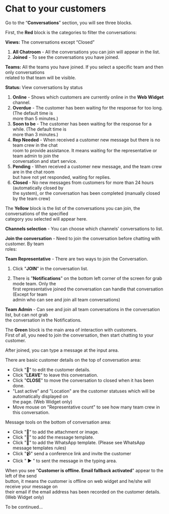 
# Chat to your customers

Go to the “**Conversations**” section, you will see three blocks.  

First, the **Red** block is the categories to filter the conversations:  

**Views:** The conversations except “Closed”  

1. **All Chatroom** - All the conversations you can join will appear in the list.
2. **Joined** - To see the conversations you have joined.  

**Teams:** All the teams you have joined. If you select a specific team and then only conversations  
related to that team will be visible.  

**Status:** View conversations by status  

1. **Online** - Shows which customers are currently online in the **Web Widget** channel.
2. **Overdue** - The customer has been waiting for the response for too long. (The default time is  
more than 5 minutes.)
3. **Soon to be** - The customer has been waiting for the response for a while. (The default time is  
more than 3 minutes.)
4. **Rep Needed** - When received a customer new message but there is no team crew in the chat  
room to provide assistance. It means waiting for the representative or team admin to join the  
conversation and start service.
5. **Pending** - When received a customer new message, and the team crew are in the chat room  
but have not yet responded, waiting for replies.
6. **Closed** - No new messages from customers for more than 24 hours (automatically closed by  
the system), or the conversation has been completed (manually closed by the team crew)  

The **Yellow** block is the list of the conversations you can join, the conversations of the specified  
category you selected will appear here.  

**Channels selection** - You can choose which channels' conversations to list.  

**Join the conversation** - Need to join the conversation before chatting with customer. By team  
roles:

**Team Representative** - There are two ways to join the Conversation.  

1. Click "**JOIN**" in the conversation list.  

2. There is "**Notifications**" on the bottom left corner of the screen for grab mode team. Only the  
first representative joined the conversation can handle that conversation (Except for team  
admin who can see and join all team conversations)  

**Team Admin** - Can see and join all team conversations in the conversation list, but can not grab  
the conversation in the Notifications.  

The **Green** block is the main area of interaction with customers.  
First of all, you need to join the conversation, then start chatting to your customer.  

After joined, you can type a message at the input area.  

There are basic customer details on the top of conversation area:  

- Click "📄" to edit the customer details.
- Click "**LEAVE**" to leave this conversation.
- Click "**CLOSE**" to move the conversation to closed when it has been done.
- "Last active" and "Location" are the customer statuses which will be automatically displayed on  
the page. (Web Widget only)
- Move mouse on "Representative count" to see how many team crew in this conversation.  

Message tools on the bottom of conversation area:  

- Click "📎" to add the attachment or image.
- Click "📃" to add the message template.
- Click "💬" to add the WhatsApp template. (Please see WhatsApp message templates rules)
- Click "📹" send a conference link and invite the customer 
- Click " ▶ " to sent the message in the typing area.  

When you see "**Customer is offline. Email fallback activated**" appear to the left of the send  
button, it means the customer is offline on web widget and he/she will receive your message on  
their email if the email address has been recorded on the customer details. (Web Widget only)  

To be continued...  



